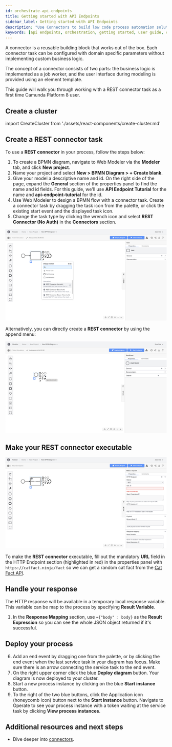 ```yaml
---
id: orchestrate-api-endpoints
title: Getting started with API Endpoints
sidebar_label: Getting started with API Endpoints
description: "Use Connectors to build low code process automation solutions"
keywords: [api endpoints, orchestration, getting started, user guide, connectors]
---
```


A connector is a reusable building block that works out of the box. Each connector task can be configured with domain specific parameters without implementing custom business logic.

The concept of a connector consists of two parts: the business logic is implemented as a job worker, and the user interface during modeling is provided using an element template.

This guide will walk you through working with a REST connector task as a first time Camunda Platform 8 user.

## Create a cluster

import CreateCluster from './assets/react-components/create-cluster.md'

<CreateCluster/>

## Create a REST connector task

To use a **REST connector** in your process, follow the steps below:

1. To create a BPMN diagram, navigate to Web Modeler via the **Modeler** tab, and click **New project**.
2. Name your project and select **New > BPMN Diagram > + Create blank**.
4. Give your model a descriptive name and id. On the right side of the page, expand the **General** section of the properties panel to find the name and id fields. For this guide, we'll use **API Endpoint Tutorial** for the name and **api-endpoint-tutorial** for the id.
1. Use Web Modeler to design a BPMN flow with a connector task. Create a connector task by dragging the task icon from the palette, or click the existing start event and the displayed task icon.
2. Change the task type by clicking the wrench icon and select **REST Connector (No Auth)** in the **Connectors** section.

![create sendgrid connector wrench](img/connectors-rest-create-task-wrench.png)

Alternatively, you can directly create a **REST connector** by using the append menu:

![create rest connector append](img/connectors-create-task-append.png)

## Make your REST connector executable

![rest connector red properties](img/connectors-rest-red-properties.png)

To make the **REST connector** executable, fill out the mandatory **URL** field in the HTTP Endpoint section (highlighted in red) in the properties panel with `https://catfact.ninja/fact` so we can get a random cat fact from the [Cat Fact API](https://catfact.ninja/).

## Handle your response

The HTTP response will be available in a temporary local response variable. This variable can be map to the process by specifying **Result Variable**.

1. In the **Response Mapping** section, use `={"body" : body}` as the **Result Expression** so you can see the whole JSON object returned if it's successful.


## Deploy your process

6. Add an end event by dragging one from the palette, or by clicking the end event when the last service task in your diagram has focus. Make sure there is an arrow connecting the service task to the end event.
7. On the right upper corner click the blue **Deploy diagram** button. Your diagram is now deployed to your cluster.
8. Start a new process instance by clicking on the blue **Start instance** button.
9. To the right of the two blue buttons, click the Application icon (honeycomb icon) button next to the **Start instance** button. Navigate to Operate to see your process instance with a token waiting at the service task by clicking **View process instances**.

## Additional resources and next steps

* Dive deeper into [connectors](/components/modeler/web-modeler/connectors/index.md).